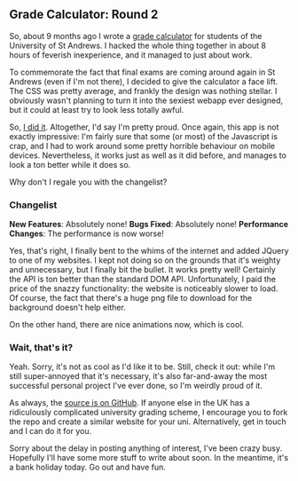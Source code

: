 ## Grade Calculator: Round 2

So, about 9 months ago I wrote a
[grade calculator](http://lukasa.co.uk/2012/06/Things_That_Are_Way_Too_Hard/)
for students of the University of St Andrews. I hacked the whole thing together
in about 8 hours of feverish inexperience, and it managed to just about work.

To commemorate the fact that final exams are coming around again in St Andrews
(even if I'm not there), I decided to give the calculator a face lift. The CSS
was pretty average, and frankly the design was nothing stellar. I obviously
wasn't planning to turn it into the sexiest webapp ever designed, but it could
at least try to look less totally awful.

So, [I did it](http://grades.lukasa.co.uk/). Altogether, I'd say I'm pretty
proud. Once again, this app is not exactly impressive: I'm fairly sure that
some (or most) of the Javascript is crap, and I had to work around some pretty
horrible behaviour on mobile devices. Nevertheless, it works just as well as it
did before, and manages to look a ton better while it does so.

Why don't I regale you with the changelist?

### Changelist

**New Features**: Absolutely none!
**Bugs Fixed**: Absolutely none!
**Performance Changes**: The performance is now worse!

Yes, that's right, I finally bent to the whims of the internet and added JQuery
to one of my websites. I kept not doing so on the grounds that it's weighty and
unnecessary, but I finally bit the bullet. It works pretty well! Certainly the
API is ton better than the standard DOM API. Unfortunately, I paid the price of
the snazzy functionality: the website is noticeably slower to load. Of course,
the fact that there's a huge png file to download for the background doesn't
help either.

On the other hand, there are nice animations now, which is cool.

### Wait, that's it?

Yeah. Sorry, it's not as cool as I'd like it to be. Still, check it out: while
I'm still super-annoyed that it's necessary, it's also far-and-away the most
successful personal project I've ever done, so I'm weirdly proud of it.

As always, the
[source is on GitHub](https://github.com/Lukasa/st-andrews-grades). If anyone
else in the UK has a ridiculously complicated university grading scheme, I
encourage you to fork the repo and create a similar website for your uni.
Alternatively, get in touch and I can do it for you.

Sorry about the delay in posting anything of interest, I've been crazy busy.
Hopefully I'll have some more stuff to write about soon. In the meantime,
it's a bank holiday today. Go out and have fun.
